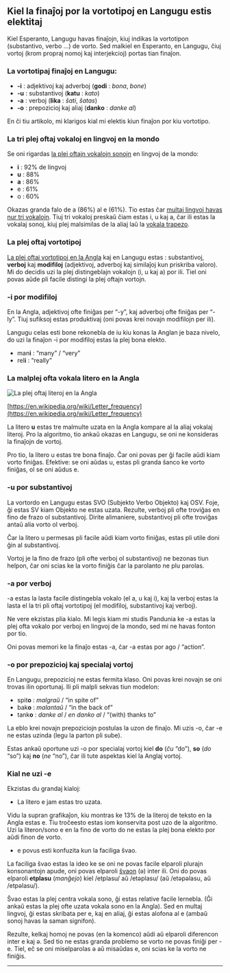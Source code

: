 ## Kiel la finaĵoj por la vortotipoj en Langugu estis elektitaj

Kiel Esperanto, Langugu havas finaĵojn, kiuj indikas la vortotipon (substantivo, verbo …) de vorto. Sed malkiel en Esperanto, en Langugu, ĉiuj vortoj (krom propraj nomoj kaj interjekcioj) portas tian finaĵon.

### La vortotipaj finaĵoj en Langugu:
- **-i** : adjektivoj kaj adverboj (**godi** : *bona*, *bone*)
- **-u** : substantivoj (**katu** : *kato*)
- **-a** : verboj (**lika** : *ŝati*, *ŝatas*)
- **-o** : prepozicioj kaj aliaj (**danko** : *danke al*)

En ĉi tiu artikolo, mi klarigos kial mi elektis kiun finaĵon por kiu vortotipo.


### La tri plej oftaj vokaloj en lingvoj en la mondo

Se oni rigardas [la plej oftajn vokalojn sonojn](https://phoible.org/parameters) en lingvoj de la mondo:
- **i** : 92% de lingvoj
- **u** : 88%
- **a** : 86%
- e : 61%
- o : 60%

Okazas granda falo de a (86%) al e (61%). Tio estas ĉar [multaj lingvoj havas nur tri vokalojn](https://wals.info/chapter/2). Tiuj tri vokaloj preskaŭ ĉiam estas i, u kaj a, ĉar ili estas la vokalaj sonoj, kiuj plej malsimilas de la aliaj laŭ la [vokala trapezo](https://eo.wikipedia.org/wiki/Vokalo).

### La plej oftaj vortotipoj

[La plej oftaj vortotipoj en la Angla](https://english.stackexchange.com/a/55509) kaj en Langugu estas : substantivoj, **verboj** kaj **modifiloj** (adjektivoj, adverboj kaj similaĵoj kun priskriba valoro). Mi do decidis uzi la plej distingeblajn vokalojn (i, u kaj a) por ili. Tiel oni povas aŭde pli facile distingi la plej oftajn vortojn.

### -i por modifiloj

En la Angla, adjektivoj ofte finiĝas per “-y”, kaj adverboj ofte finiĝas per “-ly”. Tiuj sufiksoj estas produktivaj (oni povas krei novajn modifilojn per ili).

Langugu celas esti bone rekonebla de iu kiu konas la Anglan je baza nivelo, do uzi la finaĵon -i por modifiloj estas la plej bona elekto.

- man**i** : “many” / “very”
- rel**i** : “really”

### La malplej ofta vokala litero en la Angla

![La plej oftaj literoj en la Angla](https://miro.medium.com/max/1050/1*qwyS1-4Z8keY32Yo5P8FIw.png)

[https://en.wikipedia.org/wiki/Letter_frequency](https://en.wikipedia.org/wiki/Letter_frequency)

La litero **u** estas tre malmulte uzata en la Angla kompare al la aliaj vokalaj literoj. Pro la algoritmo, tio ankaŭ okazas en Langugu, se oni ne konsideras la finaĵojn de vortoj.

Pro tio, la litero u estas tre bona finaĵo. Ĉar oni povas per ĝi facile aŭdi kiam vorto finiĝas. Efektive: se oni aŭdas u, estas pli granda ŝanco ke vorto finiĝas, ol se oni aŭdus e.

### -u por substantivoj

La vortordo en Langugu estas SVO (Subjekto Verbo Objekto) kaj OSV. Foje, ĝi estas SV kiam Objekto ne estas uzata. Rezulte, verboj pli ofte troviĝas en fino de frazo ol substantivoj. Dirite alimaniere, substantivoj pli ofte troviĝas antaŭ alia vorto ol verboj.

Ĉar la litero u permesas pli facile aŭdi kiam vorto finiĝas, estas pli utile doni ĝin al substantivoj.

Vortoj je la fino de frazo (pli ofte verboj ol substantivoj) ne bezonas tiun helpon, ĉar oni scias ke la vorto finiĝis ĉar la parolanto ne plu parolas.

### -a por verboj
-a estas la lasta facile distingebla vokalo (el a, u kaj i), kaj la verboj estas la lasta el la tri pli oftaj vortotipoj (el modifiloj, substantivoj kaj verboj).

Ne vere ekzistas plia kialo. Mi legis kiam mi studis Pandunia ke -a estas la plej ofta vokalo por verboj en lingvoj de la mondo, sed mi ne havas fonton por tio.

Oni povas memori ke la finaĵo estas -a, ĉar -a estas por ago / “action”.

### -o por prepozicioj kaj specialaj vortoj
En Langugu, prepozicioj ne estas fermita klaso. Oni povas krei novajn se oni trovas ilin oportunaj. Ili pli malpli sekvas tiun modelon:
- spit**o** : *malgraŭ* / “in spite of”
- bak**o** : *malantaŭ* / “in the back of”
- tank**o** : *danke al* / *en danko al* / “(with) thanks to”

La eblo krei novajn prepoziciojn postulas la uzon de finaĵo. Mi uzis -o, ĉar -e ne estas uzinda (legu la parton pli sube).

Estas ankaŭ oportune uzi -o por specialaj vortoj kiel **do** (*ĉu* “do”), **so** (*do* “so”) kaj **no** (*ne* “no”), ĉar ili tute aspektas kiel la Anglaj vortoj.

### Kial ne uzi -e

Ekzistas du grandaj kialoj:

- La litero e jam estas tro uzata.

Vidu la supran grafikaĵon, kiu montras ke 13% de la literoj de teksto en la Angla estas e. Tiu troĉeesto estas iom konservita post uzo de la algoritmo. Uzi la literon/sono e en la fino de vorto do ne estas la plej bona elekto por aŭdi finon de vorto.

- e povus esti konfuzita kun la faciliga ŝvao.

La faciliga ŝvao estas la ideo ke se oni ne povas facile elparoli plurajn konsonantojn apude, oni povas elparoli [ŝvaon](https://eo.wikipedia.org/wiki/%C5%9Cvao) (ə) inter ili. Oni do povas elparoli **etplasu** (*manĝejo*) kiel /etplasu/ aŭ /etəplasu/ (aŭ /etəpəlasu, aŭ /etpəlasu/).

Ŝvao estas la plej centra vokala sono, ĝi estas relative facile lernebla. (Ĝi ankaŭ estas la plej ofte uzata vokala sono en la Angla). Sed en multaj lingvoj, ĝi estas skribata per e, kaj en aliaj, ĝi estas alofona al e (ambaŭ sonoj havas la saman signifon).

Rezulte, kelkaj homoj ne povas (en la komenco) aŭdi aŭ elparoli diferencon inter e kaj ə. Sed tio ne estas granda problemo se vorto ne povas finiĝi per -e. Tiel, eĉ se oni miselparolas ə aŭ misaŭdas e, oni scias ke la vorto ne finiĝis.

---
